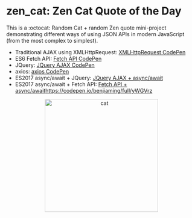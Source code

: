 # zen_cat: Zen Cat Quote of the Day

This is a :octocat: Random Cat + random Zen quote mini-project demonstrating different ways of using JSON APIs in modern JavaScript (from the most complex to simplest).
* Traditional AJAX using XMLHttpRequest: <a href="https://codepen.io/benjiaming/full/pmrzBq/">XMLHttpRequest CodePen</a>
* ES6 Fetch API: <a href="https://codepen.io/benjiaming/full/joLPzx">Fetch API CodePen</a>
* JQuery: <a href="https://codepen.io/benjiaming/full/QRMjgo">JQuery AJAX CodePen</a>
* axios: <a href="https://codepen.io/benjiaming/full/MdvaLa">axios CodePen</a>
* ES2017 async/await + JQuery: <a href="https://codepen.io/benjiaming/full/arVaJm">JQuery AJAX + async/await</a>
* ES2017 async/await + Fetch API: <a href="https://codepen.io/benjiaming/full/arVaJm">Fetch API + async/await</a>https://codepen.io/benjiaming/full/yWGVrz

<div align="center">
  <img src="https://cdn2.thecatapi.com/images/5p0.jpg" alt="cat" width="300px">
 </div>
